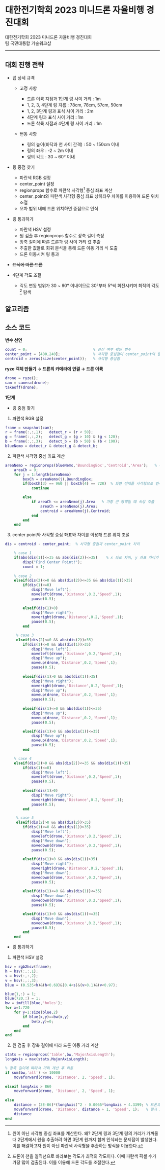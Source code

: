 # 대한전기학회 2023 미니드론 자율비행 경진대회
대한전기학회 2023 미니드론 자율비행 경진대회  
팀 국민대통합 기술워크샵
***
## 대회 진행 전략
* 맵 상세 규격
  * 고정 사항
    * 드론 이륙 지점과 1단계 링 사이 거리 : 1m
    * 1, 2, 3, 4단계 링 지름 : 78cm, 78cm, 57cm, 50cm
    * 1, 2, 3단계 링과 표식 사이 거리 : 2m
    * 4단계 링과 표식 사이 거리 : 1m
    * 드론 착륙 지점과 4단계 링 사이 거리 : 1m
   
  * 변동 사항
    * 링의 높이(바닥과 천 사이 간격) : 50 ~ 150cm 이내
    * 링의 좌우 : -2 ~ 2m 이내
    * 링의 각도 : 30 ~ 60° 이내

* 링 중점 찾기
  * 파란색 RGB 설정
  * center_point 설정
  * regionprops 함수로 파란색 사각형[^1] 중심 좌표 계산
  * center_point와 파란색 사각형 중심 좌표 상하좌우 차이를 이용하여 드론 위치 조절
  * 오차 범위 내에 드론 위치하면 중점으로 인식    

* 링 통과하기
  * 파란색 HSV 설정
  * 원 검출 후 regionprops 함수로 장축 길이 측정
  * 장축 길이에 따른 드론과 링 사이 거리 값 추출
  * 추출한 값들로 회귀 분석을 통해 드론 이동 거리 식 도출
  * 드론 이동시켜 링 통과

* ~~표식에 따른 드론~~
* 4단계 각도 조절
  * 각도 변동 범위가 30 ~ 60° 이내이므로 30°부터 5°씩 회전시키며 최적의 각도[^2] 탐색

## 알고리즘
## 소스 코드
**변수 선언**
```MATLAB
count = 0;                              % 전진 여부 확인 변수
center_point = [480,240];               % 사각형 중심점이 center_point와 일치해야 통과
centroid = zeros(size(center_point));   % 사각형 중심점
```
**ryze 객체 만들기 → 드론의 카메라에 연결 → 드론 이륙**
```MATLAB
drone = ryze();                         
cam = camera(drone);
takeoff(drone);
```
**1단계**
+ 링 중점 찾기
1. 파란색 RGB 설정
```MATLAB
frame = snapshot(cam);
r = frame(:,:,1);   detect_r = (r < 50);   
g = frame(:,:,2);   detect_g = (g > 10) & (g < 120);
b = frame(:,:,3);   detect_b = (b > 50) & (b < 190);
blueNemo = detect_r & detect_g & detect_b;
```
2. 파란색 사각형 중심 좌표 계산
```MATLAB
areaNemo = regionprops(blueNemo,'BoundingBox','Centroid','Area');   % 속성 측정; BoundingBox, Centroid, Area 값 추출
    areaCh = 0;
    for j = 1:length(areaNemo)
        boxCh = areaNemo(j).BoundingBox; 
        if(boxCh(3) == 960 || boxCh(4) == 720)  % 화면 전체를 사각형으로 인식하는 경우 예외 처리
            continue

        else
            if areaCh <= areaNemo(j).Area   % 가장 큰 영역일 때 속성 추출
                areaCh = areaNemo(j).Area;
                centroid = areaNemo(j).Centroid;
            end
        end
    end
```
3. center point와 사각형 중심 좌표와 차이를 이용해 드론 위치 조절
```MATLAB
dis = centroid - center_point;  % 사각형 중점과 center_point 차이

    % case 1
    if(abs(dis(1))<=35 && abs(dis(2))<=35)    % x 좌표 차이, y 좌표 차이가 35보다 작을 경우 center point 인식
        disp("Find Center Point!"); 
        count = 1;
   
    % case 2
    elseif(dis(2)<=0 && abs(dis(2))<=35 && abs(dis(1))>35)
        if(dis(1)<=0)
            disp("Move left");
            moveleft(drone,'Distance',0.2,'Speed',1);
            pause(0.5);
        
        elseif(dis(1)>0)
            disp("Move right");
            moveright(drone,'Distance',0.2,'Speed',1);
            pause(0.5);
        end    

     % case 3
     elseif(dis(2)<=0 && abs(dis(2))>35)
        if(dis(1)<=0 && abs(dis(1))>35)
            disp("Move left");
            moveleft(drone,'Distance',0.2,'Speed',1);
            disp("Move up");
            moveup(drone,'Distance',0.2,'Speed',1);
            pause(0.5);
        
        elseif(dis(1)>0 && abs(dis(1))>35)
            disp("Move right");
            moveright(drone,'Distance',0.2,'Speed',1);
            disp("Move up");
            moveup(drone,'Distance',0.2,'Speed',1);
            pause(0.5);
       
        elseif(dis(1)<=0 && abs(dis(1))<=35)
            disp("Move up");
            moveup(drone,'Distance',0.2,'Speed',1);
            pause(0.5);

        elseif(dis(1)>0 && abs(dis(1))<=35)
            disp("Move up");
            moveup(drone,'Distance',0.2,'Speed',1);
            pause(0.5);
        end

    % case 4
    elseif(dis(2)>0 && abs(dis(2))<=35 && abs(dis(1))>35)
        if(dis(1)<=0)
            disp("Move left");
            moveleft(drone,'Distance',0.2,'Speed',1);
            pause(0.5);
        
        elseif(dis(1)>0)
            disp("Move right");
            moveright(drone,'Distance',0.2,'Speed',1);
            pause(0.5);
        end    

     % case 5
     elseif(dis(2)>0 && abs(dis(2))>35)
        if(dis(1)<=0 && abs(dis(1))>35)
            disp("Move left");
            moveleft(drone,'Distance',0.2,'Speed',1);
            disp("Move down");
            movedown(drone,'Distance',0.2,'Speed',1);
            pause(0.5);
        
        elseif(dis(1)>0 && abs(dis(1))>35)
            disp("Move right");
            moveright(drone,'Distance',0.2,'Speed',1);
            disp("Move down");
            movedown(drone,'Distance',0.2,'Speed',1);
            pause(0.5);
        
        elseif(dis(1)<=0 && abs(dis(1))<=35)
            disp("Move down");
            movedown(drone,'Distance',0.2,'Speed',1);
            pause(0.5);

        elseif(dis(1)>0 && abs(dis(1))<=35)
            disp("Move down");
            movedown(drone,'Distance',0.2,'Speed',1);
            pause(0.5);
        end
    end
```
+ 링 통과하기
1. 파란색 HSV 설정
```MATLAB
hsv = rgb2hsv(frame);
h = hsv(:,:,1);
s = hsv(:,:,2);
v = hsv(:,:,3);
blue = (0.535<h)&(h<0.69)&(0.4<s)&(v>0.1)&(v<0.97);

blue(1,:) = 1;
blue(720,:) = 1;
bw = imfill(blue,'holes');
for x=1:720
    for y=1:size(blue,2)
        if blue(x,y)==bw(x,y)
            bw(x,y)=0;
        end
    end
end
```
2. 원 검출 후 장축 길이에 따라 드론 이동 거리 계산
```MATLAB
stats = regionprops('table',bw,'MajorAxisLength');
longAxis = max(stats.MajorAxisLength);

% 장축 길이에 따라서 거리 계산 후 이동
if sum(bw,'all') <= 10000
    moveforward(drone, 'Distance', 2, 'Speed', 1);
    
elseif longAxis > 860
    moveforward(drone, 'Distance', 2, 'Speed', 1);
    
else
    distance = (3E-06)*(longAxis)^2 - 0.0065*longAxis + 4.3399; % 드론과 링 사이의 거리
    moveforward(drone, 'Distance', distance + 1, 'Speed', 1);   % 링과 표식 사이 거리의 절반만큼 추가 이동
    distance
end
```















[^1]: 원이 아닌 사각형 중심 좌표를 계산한다. 왜? 2단계 링과 3단계 링의 거리가 가까울 때 2단계에서 원을 추출하려 하면 3단계 원까지 함께 인식되는 문제점이 발생한다. 이를 해결하고자 원이 아닌 파란색 사각형을 추출하는 방식을 이용한다.

[^2]: 드론이 천을 일직선으로 바라보는 각도가 최적의 각도이다. 이때 파란색 픽셀 수가 가장 많이 검출된다. 이를 이용해 드론 각도를 조절한다.
